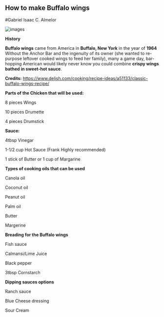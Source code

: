 
## How to make Buffalo wings
#Gabriel Isaac C. Almelor

![images](https://github.com/IsaakIsrael1936/IsaakIsrael1936.github.io/assets/152355398/e164cf60-ad2b-47ca-9497-9fdfb7da6b50)

**History**

**Buffalo wings** came from America in **Buffalo, New York** in the year of **1964** Without the Anchor Bar and the ingenuity of its owner (she wanted to re-purpose leftover cooked wings to feed her family), many a game day, bar-hopping American would likely never know you could combine **crispy wings bathed in sweet-hot sauce**.

**Credits:** https://www.delish.com/cooking/recipe-ideas/a51133/classic-buffalo-wings-recipe/

**Parts of the Chicken that will be used:**

8 pieces Wings

10 pieces Drumette
 
4 pieces Drumstick

**Sauce:**

4tbsp Vinegar

1-1/2 cup Hot Sauce (Frank Highly recommended)

1 stick of Butter or 1 cup of Margarine

**Types of cooking oils that can be used**

Canola oil

Coconut oil

Peanut oil

Palm oil

Butter

Margerine

**Breading for the Buffalo wings**

Fish sauce

Calmansi/Lime Juice

Black pepper

3tbsp Cornstarch

**Dipping sauces options**

Ranch sauce

Blue Cheese dressing

Sour Cream
